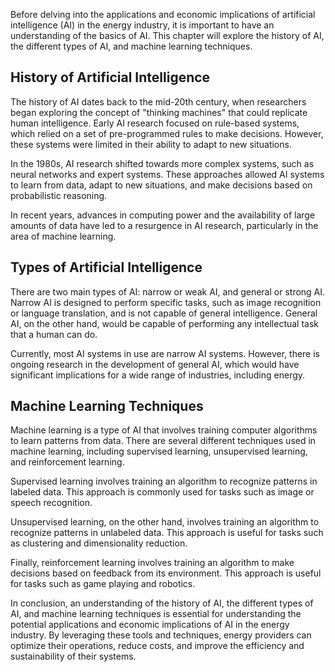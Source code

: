 
Before delving into the applications and economic implications of artificial intelligence (AI) in the energy industry, it is important to have an understanding of the basics of AI. This chapter will explore the history of AI, the different types of AI, and machine learning techniques.

History of Artificial Intelligence
----------------------------------

The history of AI dates back to the mid-20th century, when researchers began exploring the concept of "thinking machines" that could replicate human intelligence. Early AI research focused on rule-based systems, which relied on a set of pre-programmed rules to make decisions. However, these systems were limited in their ability to adapt to new situations.

In the 1980s, AI research shifted towards more complex systems, such as neural networks and expert systems. These approaches allowed AI systems to learn from data, adapt to new situations, and make decisions based on probabilistic reasoning.

In recent years, advances in computing power and the availability of large amounts of data have led to a resurgence in AI research, particularly in the area of machine learning.

Types of Artificial Intelligence
--------------------------------

There are two main types of AI: narrow or weak AI, and general or strong AI. Narrow AI is designed to perform specific tasks, such as image recognition or language translation, and is not capable of general intelligence. General AI, on the other hand, would be capable of performing any intellectual task that a human can do.

Currently, most AI systems in use are narrow AI systems. However, there is ongoing research in the development of general AI, which would have significant implications for a wide range of industries, including energy.

Machine Learning Techniques
---------------------------

Machine learning is a type of AI that involves training computer algorithms to learn patterns from data. There are several different techniques used in machine learning, including supervised learning, unsupervised learning, and reinforcement learning.

Supervised learning involves training an algorithm to recognize patterns in labeled data. This approach is commonly used for tasks such as image or speech recognition.

Unsupervised learning, on the other hand, involves training an algorithm to recognize patterns in unlabeled data. This approach is useful for tasks such as clustering and dimensionality reduction.

Finally, reinforcement learning involves training an algorithm to make decisions based on feedback from its environment. This approach is useful for tasks such as game playing and robotics.

In conclusion, an understanding of the history of AI, the different types of AI, and machine learning techniques is essential for understanding the potential applications and economic implications of AI in the energy industry. By leveraging these tools and techniques, energy providers can optimize their operations, reduce costs, and improve the efficiency and sustainability of their systems.
